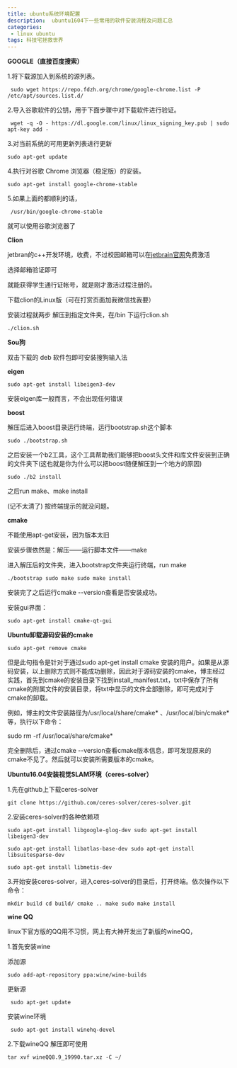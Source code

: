 ```yaml
---
title: ubuntu系统环境配置  
description:  ubuntu1604下一些常用的软件安装流程及问题汇总           
categories:
 - linux ubuntu
tags: 科技宅拯救世界
---
```


**GOOGLE（直接百度搜索）**

1.将下载源加入到系统的源列表。

` sudo wget https://repo.fdzh.org/chrome/google-chrome.list -P /etc/apt/sources.list.d/`

2.导入谷歌软件的公钥，用于下面步骤中对下载软件进行验证。

` wget -q -O - https://dl.google.com/linux/linux_signing_key.pub | sudo apt-key add -`

3.对当前系统的可用更新列表进行更新

  `sudo apt-get update`

4.执行对谷歌 Chrome 浏览器（稳定版）的安装。

  `sudo apt-get install google-chrome-stable`

5.如果上面的都顺利的话，

` /usr/bin/google-chrome-stable`

就可以使用谷歌浏览器了



**Clion**

jetbran的c++开发环境，收费，不过校园邮箱可以在[jetbrain官网](https://www.jetbrains.com/student/)免费激活

选择邮箱验证即可

就能获得学生通行证帐号，就是刚才激活过程注册的。

下载clion的Linux版（可在打赏页面加我微信找我要）

安装过程就两步 解压到指定文件夹，在/bin 下运行clion.sh

`./clion.sh`



**Sou狗**

 双击下载的 deb 软件包即可安装搜狗输入法



**eigen**

`sudo apt-get install libeigen3-dev`

安装eigen库一般而言，不会出现任何错误



**boost**

解压后进入boost目录运行终端，运行bootstrap.sh这个脚本

`sudo ./bootstrap.sh`

之后安装一个b2工具，这个工具帮助我们能够把boost头文件和库文件安装到正确的文件夹下(这也就是你为什么可以把boost随便解压到一个地方的原因)

`sudo ./b2 install`

之后run make、make install

(记不太清了) 按终端提示的就没问题。



**cmake**

不能使用apt-get安装，因为版本太旧

安装步骤依然是：解压——运行脚本文件——make

进入解压后的文件夹，进入bootstrap文件夹运行终端，run make

`./bootstrap sudo make sudo make install`

安装完了之后运行cmake --version查看是否安装成功。

安装gui界面： 

`sudo apt-get install cmake-qt-gui`



**Ubuntu卸载源码安装的cmake**

`sudo apt-get remove cmake`

但是此句指令是针对于通过sudo apt-get install cmake 安装的用户。如果是从源码安装，以上删除方式则不能成功删除，因此对于源码安装的cmake，博主经过实践，首先到cmake的安装目录下找到install_manifest.txt，txt中保存了所有cmake的附属文件的安装目录，将txt中显示的文件全部删除，即可完成对于cmake的卸载。

例如，博主的文件安装路径为/usr/local/share/cmake* 、/usr/local/bin/cmake*等，执行以下命令：

sudo rm -rf /usr/local/share/cmake*

完全删除后，通过cmake --version查看cmake版本信息，即可发现原来的cmake不见了。然后就可以安装所需要版本的cmake。



**Ubuntu16.04安装视觉SLAM环境（ceres-solver）**

1.先在github上下载ceres-solver

`git clone https://github.com/ceres-solver/ceres-solver.git`

2.安装ceres-solver的各种依赖项

`sudo apt-get install libgoogle-glog-dev sudo apt-get install libeigen3-dev `

`sudo apt-get install libatlas-base-dev sudo apt-get install libsuitesparse-dev `

`sudo apt-get install libmetis-dev`

3.开始安装ceres-solver，进入ceres-solver的目录后，打开终端。依次操作以下命令：

`mkdir build cd build/ cmake .. make sudo make install`



**wine QQ**

linux下官方版的QQ用不习惯，网上有大神开发出了新版的wineQQ， 

1.首先安装wine

添加源

`sudo add-apt-repository ppa:wine/wine-builds`

更新源

` sudo apt-get update`

安装wine环境

` sudo apt-get install winehq-devel`

2.下载wineQQ 解压即可使用

`tar xvf wineQQ8.9_19990.tar.xz -C ~/`



































